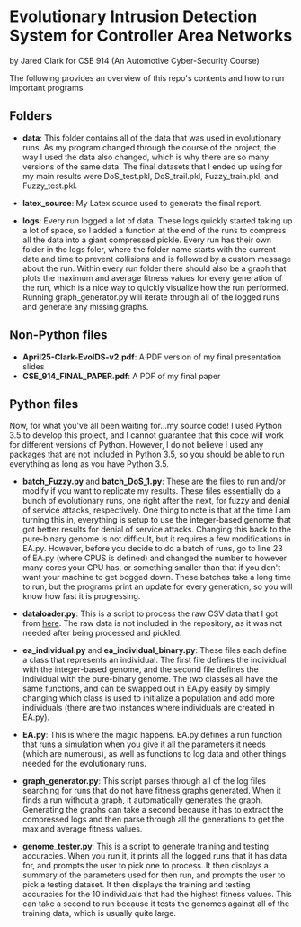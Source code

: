 # Evolutionary Intrusion Detection System for Controller Area Networks

by Jared Clark for CSE 914 (An Automotive Cyber-Security Course)

The following provides an overview of this repo's contents and how to run important programs.

## Folders

- **data**: This folder contains all of the data that was used in evolutionary runs.  As my program changed through the course of the project, the way I used the data also changed, which is why there are so many versions of the same data.  The final datasets that I ended up using for my main results were DoS_test.pkl, DoS_trail.pkl, Fuzzy_train.pkl, and Fuzzy_test.pkl.  

- **latex_source**: My Latex source used to generate the final report.

- **logs**: Every run logged a lot of data.  These logs quickly started taking up a lot of space, so I added a function at the end of the runs to compress all the data into a giant compressed pickle.  Every run has their own folder in the logs foler, where the folder name starts with the current date and time to prevent collisions and is followed by a custom message about the run.  Within every run folder there should also be a graph that plots the maximum and average fitness values for every generation of the run, which is a nice way to quickly visualize how the run performed.  Running graph_generator.py will iterate through all of the logged runs and generate any missing graphs.  

## Non-Python files

- **April25-Clark-EvoIDS-v2.pdf**: A PDF version of my final presentation slides
- **CSE_914_FINAL_PAPER.pdf**: A PDF of my final paper

## Python files

Now, for what you've all been waiting for...my source code!  I used Python 3.5 to develop this project, and I cannot guarantee that this code will work for different versions of Python.  However, I do not believe I used any packages that are not included in Python 3.5, so you should be able to run everything as long as you have Python 3.5.

- **batch_Fuzzy.py** and **batch_DoS_1.py**: These are the files to run and/or modify if you want to replicate my results.  These files essentially do a bunch of evolutionary runs, one right after the next, for fuzzy and denial of service attacks, respectively.  One thing to note is that at the time I am turning this in, everything is setup to use the integer-based genome that got better results for denial of service attacks.  Changing this back to the pure-binary genome is not difficult, but it requires a few modifications in EA.py.  However, before you decide to do a batch of runs, go to line 23 of EA.py (where CPUS is defined) and changed the number to however many cores your CPU has, or something smaller than that if you don't want your machine to get bogged down.  These batches take a long time to run, but the programs print an update for every generation, so you will know how fast it is progressing.

- **dataloader.py**: This is a script to process the raw CSV data that I got from [here](ocslab.hksecurity.net/Datasets/CAN-intrusion-dataset).  The raw data is not included in the repository, as it was not needed after being processed and pickled.  

- **ea_individual.py** and **ea_individual_binary.py**: These files each define a class that represents an individual.  The first file defines the individual with the integer-based genome, and the second file defines the individual with the pure-binary genome.  The two classes all have the same functions, and can be swapped out in EA.py easily by simply changing which class is used to initialize a population and add more individuals (there are two instances where individuals are created in EA.py).  

- **EA.py**: This is where the magic happens.  EA.py defines a run function that runs a simulation when you give it all the parameters it needs (which are numerous), as well as functions to log data and other things needed for the evolutionary runs.  

- **graph_generator.py**: This script parses through all of the log files searching for runs that do not have fitness graphs generated.  When it finds a run without a graph, it automatically generates the graph.  Generating the graphs can take a second because it has to extract the compressed logs and then parse through all the generations to get the max and average fitness values.

- **genome_tester.py**: This is a script to generate training and testing accuracies.  When you run it, it prints all the logged runs that it has data for, and prompts the user to pick one to process.  It then displays a summary of the parameters used for then run, and prompts the user to pick a testing dataset.  It then displays the training and testing accuracies for the 10 individuals that had the highest fitness values.  This can take a second to run because it tests the genomes against all of the training data, which is usually quite large.
